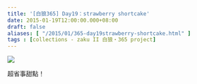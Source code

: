 ```yaml
---
title: '[白狼365] Day19：strawberry shortcake'
date: 2015-01-19T12:00:00.000+08:00
draft: false
aliases: [ "/2015/01/365-day19strawberry-shortcake.html" ]
tags : [collections - zaku II 白狼・365 project]
---
```


[![](https://farm9.staticflickr.com/8658/15498388763_1262a2bf7c_z.jpg)](https://farm9.staticflickr.com/8658/15498388763_1262a2bf7c_z.jpg)

超省事甜點！
